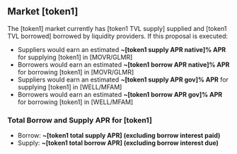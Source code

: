 ## Market [token1]
The [token1] market currently has [token1 TVL supply] supplied and [token1 TVL borrowed] borrowed by liquidity providers. If this proposal is executed:
- Suppliers would earn an estimated **~[token1 supply APR native]% APR** for supplying [token1] in [MOVR/GLMR]
- Borrowers would earn an estimated **~[token1 borrow APR native]% APR** for borrowing [token1] in [MOVR/GLMR]
- Suppliers would earn an estimated **~[token1 supply APR gov]% APR** for supplying [token1] in [WELL/MFAM]
- Borrowers would earn an estimated **~[token1 borrow APR gov]% APR** for borrowing [token1] in [WELL/MFAM]

### Total Borrow and Supply APR for [token1]
- Borrow: **~[token1 total supply APR] (excluding borrow interest paid)**
- Supply: **~[token1 total borrow APR] (excluding borrow interest due)**